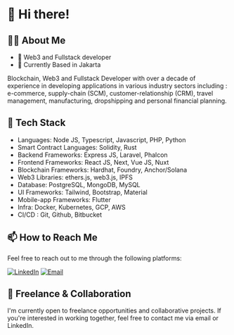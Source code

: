 # 👋 Hi there!

## 👨‍💻 About Me

- 💼 Web3 and Fullstack developer
- 📍 Currently Based in Jakarta

Blockchain, Web3 and Fullstack Developer with over a decade of experience in developing applications in various industry sectors including : e-commerce, supply-chain (SCM), customer-relationship (CRM), travel management, manufacturing, dropshipping and personal financial planning.

## 🔧 Tech Stack

- Languages: Node JS, Typescript, Javascript, PHP, Python
- Smart Contract Languages: Solidity, Rust
- Backend Frameworks: Express JS, Laravel, Phalcon
- Frontend Frameworks: React JS, Next, Vue JS, Nuxt
- Blockchain Frameworks: Hardhat, Foundry, Anchor/Solana
- Web3 Libraries: ethers.js, web3.js, IPFS
- Database: PostgreSQL, MongoDB, MySQL
- UI Frameworks: Tailwind, Bootstrap, Material
- Mobile-app Frameworks: Flutter
- Infra: Docker, Kubernetes, GCP, AWS
- CI/CD : Git, Github, Bitbucket

## 📫 How to Reach Me

Feel free to reach out to me through the following platforms:

[![LinkedIn](https://img.shields.io/badge/LinkedIn-0A66C2?style=for-the-badge&logo=linkedin&logoColor=white)](https://www.linkedin.com/in/hendra-hartono/)
[![Email](https://img.shields.io/badge/Email-D14836?style=for-the-badge&logo=gmail&logoColor=white)](mailto:hello.hendrahartono@gmail.com)


## 💼 Freelance & Collaboration

I'm currently open to freelance opportunities and collaborative projects. If you're interested in working together, feel free to contact me via email or LinkedIn.


<!--
**hendra-hartono/hendra-hartono** is a ✨ _special_ ✨ repository because its `README.md` (this file) appears on your GitHub profile.

Here are some ideas to get you started:

- 🔭 I’m currently working on ...
- 🌱 I’m currently learning ...
- 👯 I’m looking to collaborate on ...
- 🤔 I’m looking for help with ...
- 💬 Ask me about ...
- 📫 How to reach me: ...
- 😄 Pronouns: ...
- ⚡ Fun fact: ...
-->
